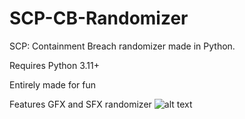 # SCP-CB-Randomizer
SCP: Containment Breach randomizer made in Python.

Requires Python 3.11+

Entirely made for fun

Features GFX and SFX randomizer
![alt text]([http://url/to/img.png](https://i.imgur.com/ZCNKkON.png)https://i.imgur.com/ZCNKkON.png)
